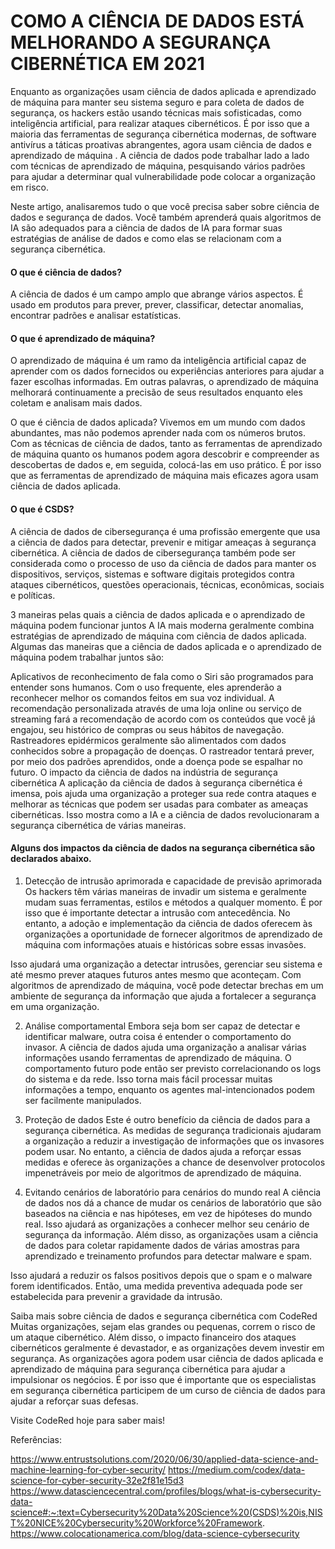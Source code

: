
# COMO A CIÊNCIA DE DADOS ESTÁ MELHORANDO A SEGURANÇA CIBERNÉTICA EM 2021

Enquanto as organizações usam ciência de dados aplicada e aprendizado de máquina para manter seu sistema seguro e para coleta de dados de segurança, os hackers estão usando técnicas mais sofisticadas, como inteligência artificial, para realizar ataques cibernéticos. É por isso que a maioria das ferramentas de segurança cibernética modernas, de software antivírus a táticas proativas abrangentes, agora usam ciência de dados e aprendizado de máquina . A ciência de dados pode trabalhar lado a lado com técnicas de aprendizado de máquina, pesquisando vários padrões para ajudar a determinar qual vulnerabilidade pode colocar a organização em risco.

Neste artigo, analisaremos tudo o que você precisa saber sobre ciência de dados e segurança de dados. Você também aprenderá quais algoritmos de IA são adequados para a ciência de dados de IA para formar suas estratégias de análise de dados e como elas se relacionam com a segurança cibernética.

#### O que é ciência de dados?
A ciência de dados é um campo amplo que abrange vários aspectos. É usado em produtos para prever, prever, classificar, detectar anomalias, encontrar padrões e analisar estatísticas.

#### O que é aprendizado de máquina?
O aprendizado de máquina é um ramo da inteligência artificial capaz de aprender com os dados fornecidos ou experiências anteriores para ajudar a fazer escolhas informadas. Em outras palavras, o aprendizado de máquina melhorará continuamente a precisão de seus resultados enquanto eles coletam e analisam mais dados.

O que é ciência de dados aplicada?
Vivemos em um mundo com dados abundantes, mas não podemos aprender nada com os números brutos. Com as técnicas de ciência de dados, tanto as ferramentas de aprendizado de máquina quanto os humanos podem agora descobrir e compreender as descobertas de dados e, em seguida, colocá-las em uso prático. É por isso que as ferramentas de aprendizado de máquina mais eficazes agora usam ciência de dados aplicada.

#### O que é CSDS?
A ciência de dados de cibersegurança é uma profissão emergente que usa a ciência de dados para detectar, prevenir e mitigar ameaças à segurança cibernética. A ciência de dados de cibersegurança também pode ser considerada como o processo de uso da ciência de dados para manter os dispositivos, serviços, sistemas e software digitais protegidos contra ataques cibernéticos, questões operacionais, técnicas, econômicas, sociais e políticas.


3 maneiras pelas quais a ciência de dados aplicada e o aprendizado de máquina podem funcionar juntos
A IA mais moderna geralmente combina estratégias de aprendizado de máquina com ciência de dados aplicada. Algumas das maneiras que a ciência de dados aplicada e o aprendizado de máquina podem trabalhar juntos são:

Aplicativos de reconhecimento de fala como o Siri são programados para entender sons humanos. Com o uso frequente, eles aprenderão a reconhecer melhor os comandos feitos em sua voz individual.
A recomendação personalizada através de uma loja online ou serviço de streaming fará a recomendação de acordo com os conteúdos que você já engajou, seu histórico de compras ou seus hábitos de navegação.
Rastreadores epidérmicos geralmente são alimentados com dados conhecidos sobre a propagação de doenças. O rastreador tentará prever, por meio dos padrões aprendidos, onde a doença pode se espalhar no futuro.
O impacto da ciência de dados na indústria de segurança cibernética
A aplicação da ciência de dados à segurança cibernética é imensa, pois ajuda uma organização a proteger sua rede contra ataques e melhorar as técnicas que podem ser usadas para combater as ameaças cibernéticas. Isso mostra como a IA e a ciência de dados revolucionaram a segurança cibernética de várias maneiras.

#### Alguns dos impactos da ciência de dados na segurança cibernética são declarados abaixo.

1. Detecção de intrusão aprimorada e capacidade de previsão aprimorada
Os hackers têm várias maneiras de invadir um sistema e geralmente mudam suas ferramentas, estilos e métodos a qualquer momento. É por isso que é importante detectar a intrusão com antecedência. No entanto, a adoção e implementação da ciência de dados oferecem às organizações a oportunidade de fornecer algoritmos de aprendizado de máquina com informações atuais e históricas sobre essas invasões.

Isso ajudará uma organização a detectar intrusões, gerenciar seu sistema e até mesmo prever ataques futuros antes mesmo que aconteçam. Com algoritmos de aprendizado de máquina, você pode detectar brechas em um ambiente de segurança da informação que ajuda a fortalecer a segurança em uma organização.

2. Análise comportamental
Embora seja bom ser capaz de detectar e identificar malware, outra coisa é entender o comportamento do invasor. A ciência de dados ajuda uma organização a analisar várias informações usando ferramentas de aprendizado de máquina. O comportamento futuro pode então ser previsto correlacionando os logs do sistema e da rede. Isso torna mais fácil processar muitas informações a tempo, enquanto os agentes mal-intencionados podem ser facilmente manipulados.

3. Proteção de dados
Este é outro benefício da ciência de dados para a segurança cibernética. As medidas de segurança tradicionais ajudaram a organização a reduzir a investigação de informações que os invasores podem usar. No entanto, a ciência de dados ajuda a reforçar essas medidas e oferece às organizações a chance de desenvolver protocolos impenetráveis ​​por meio de algoritmos de aprendizado de máquina.

4. Evitando cenários de laboratório para cenários do mundo real
A ciência de dados nos dá a chance de mudar os cenários de laboratório que são baseados na ciência e nas hipóteses, em vez de hipóteses do mundo real. Isso ajudará as organizações a conhecer melhor seu cenário de segurança da informação. Além disso, as organizações usam a ciência de dados para coletar rapidamente dados de várias amostras para aprendizado e treinamento profundos para detectar malware e spam.

Isso ajudará a reduzir os falsos positivos depois que o spam e o malware forem identificados. Então, uma medida preventiva adequada pode ser estabelecida para prevenir a gravidade da intrusão.

Saiba mais sobre ciência de dados e segurança cibernética com CodeRed
Muitas organizações, sejam elas grandes ou pequenas, correm o risco de um ataque cibernético. Além disso, o impacto financeiro dos ataques cibernéticos geralmente é devastador, e as organizações devem investir em segurança. As organizações agora podem usar ciência de dados aplicada e aprendizado de máquina para segurança cibernética para ajudar a impulsionar os negócios. É por isso que é importante que os especialistas em segurança cibernética participem de um curso de ciência de dados para ajudar a reforçar suas defesas.

Visite CodeRed hoje para saber mais!

Referências:

https://www.entrustsolutions.com/2020/06/30/applied-data-science-and-machine-learning-for-cyber-security/
https://medium.com/codex/data-science-for-cyber-security-32e2f81e15d3
https://www.datasciencecentral.com/profiles/blogs/what-is-cybersecurity-data-science#:~:text=Cybersecurity%20Data%20Science%20(CSDS)%20is,NIST%20NICE%20Cybersecurity%20Workforce%20Framework.
https://www.colocationamerica.com/blog/data-science-cybersecurity
